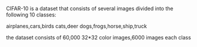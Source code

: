 CIFAR-10 is a dataset that consists of several images divided into the following 10 classes:

airplanes,cars,birds cats,deer dogs,frogs,horse,ship,truck

the dataset consists of 60,000 32*32 color images,6000 images each class 